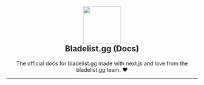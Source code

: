 <h2 align='center'>
  <img src="https://cdn.discordapp.com/attachments/645283205003476995/969968768161820712/f216e9bcc9efd0ebeeacc3dbcf39e5c1.webp" height='100px' width='100px' />
  <br /> 
  Bladelist.gg (Docs)
</h2>

<p align="center">
The official docs for bladelist.gg made with next.js and love from the bladelist.gg team. ❤️ 
</p>

---
